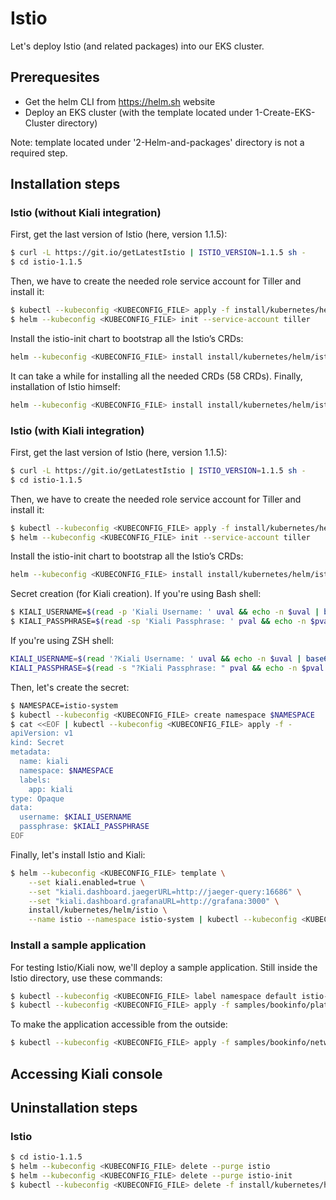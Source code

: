 # Istio

Let's deploy Istio (and related packages) into our EKS cluster.

## Prerequesites

- Get the helm CLI from https://helm.sh website
- Deploy an EKS cluster (with the template located under 1-Create-EKS-Cluster directory)

Note: template located under '2-Helm-and-packages' directory is not a required 
step.

## Installation steps

### Istio (without Kiali integration)

First, get the last version of Istio (here, version 1.1.5):

```bash
$ curl -L https://git.io/getLatestIstio | ISTIO_VERSION=1.1.5 sh -
$ cd istio-1.1.5
```

Then, we have to create the needed role service account for Tiller and install 
it:

```bash
$ kubectl --kubeconfig <KUBECONFIG_FILE> apply -f install/kubernetes/helm/helm-service-account.yaml
$ helm --kubeconfig <KUBECONFIG_FILE> init --service-account tiller
```

Install the istio-init chart to bootstrap all the Istio’s CRDs:

```bash
helm --kubeconfig <KUBECONFIG_FILE> install install/kubernetes/helm/istio-init --name istio-init --namespace istio-system
```

It can take a while for installing all the needed CRDs (58 CRDs).
Finally, installation of Istio himself:

```bash
helm --kubeconfig <KUBECONFIG_FILE> install install/kubernetes/helm/istio --name istio --namespace istio-system
```

### Istio (with Kiali integration)

First, get the last version of Istio (here, version 1.1.5):

```bash
$ curl -L https://git.io/getLatestIstio | ISTIO_VERSION=1.1.5 sh -
$ cd istio-1.1.5
```

Then, we have to create the needed role service account for Tiller and install 
it:

```bash
$ kubectl --kubeconfig <KUBECONFIG_FILE> apply -f install/kubernetes/helm/helm-service-account.yaml
$ helm --kubeconfig <KUBECONFIG_FILE> init --service-account tiller
```

Install the istio-init chart to bootstrap all the Istio’s CRDs:

```bash
helm --kubeconfig <KUBECONFIG_FILE> install install/kubernetes/helm/istio-init --name istio-init --namespace istio-system
```

Secret creation (for Kiali creation).
If you're using Bash shell:

```bash
$ KIALI_USERNAME=$(read -p 'Kiali Username: ' uval && echo -n $uval | base64)
$ KIALI_PASSPHRASE=$(read -sp 'Kiali Passphrase: ' pval && echo -n $pval | base64)
```

If you're using ZSH shell:
```bash
KIALI_USERNAME=$(read '?Kiali Username: ' uval && echo -n $uval | base64)
KIALI_PASSPHRASE=$(read -s "?Kiali Passphrase: " pval && echo -n $pval | base64)
```

Then, let's create the secret:

```bash
$ NAMESPACE=istio-system
$ kubectl --kubeconfig <KUBECONFIG_FILE> create namespace $NAMESPACE
$ cat <<EOF | kubectl --kubeconfig <KUBECONFIG_FILE> apply -f -
apiVersion: v1
kind: Secret
metadata:
  name: kiali
  namespace: $NAMESPACE
  labels:
    app: kiali
type: Opaque
data:
  username: $KIALI_USERNAME
  passphrase: $KIALI_PASSPHRASE
EOF
```

Finally, let's install Istio and Kiali:

```bash
$ helm --kubeconfig <KUBECONFIG_FILE> template \
    --set kiali.enabled=true \
    --set "kiali.dashboard.jaegerURL=http://jaeger-query:16686" \
    --set "kiali.dashboard.grafanaURL=http://grafana:3000" \
    install/kubernetes/helm/istio \
    --name istio --namespace istio-system | kubectl --kubeconfig <KUBECONFIG_FILE> apply -f -
```

### Install a sample application

For testing Istio/Kiali now, we'll deploy a sample application.
Still inside the Istio directory, use these commands:

```bash
$ kubectl --kubeconfig <KUBECONFIG_FILE> label namespace default istio-injection=enabled
$ kubectl --kubeconfig <KUBECONFIG_FILE> apply -f samples/bookinfo/platform/kube/bookinfo.yaml
```

To make the application accessible from the outside:

```bash
$ kubectl --kubeconfig <KUBECONFIG_FILE> apply -f samples/bookinfo/networking/bookinfo-gateway.yaml
```

## Accessing Kiali console



## Uninstallation steps

### Istio

```bash
$ cd istio-1.1.5
$ helm --kubeconfig <KUBECONFIG_FILE> delete --purge istio
$ helm --kubeconfig <KUBECONFIG_FILE> delete --purge istio-init
$ kubectl --kubeconfig <KUBECONFIG_FILE> delete -f install/kubernetes/helm/istio-init/files
```
